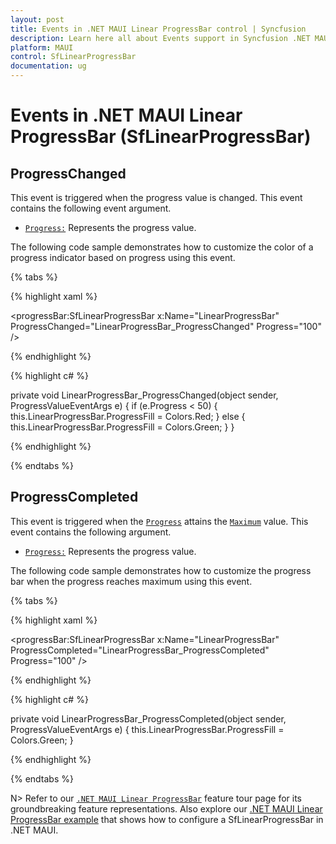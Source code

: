 ```yaml
---
layout: post
title: Events in .NET MAUI Linear ProgressBar control | Syncfusion
description: Learn here all about Events support in Syncfusion .NET MAUI Linear ProgressBar control, its elements and more.
platform: MAUI
control: SfLinearProgressBar
documentation: ug
---
```


# Events in .NET MAUI Linear ProgressBar (SfLinearProgressBar)

## ProgressChanged

This event is triggered when the progress value is changed. This event contains the following event argument.

* [`Progress:`](https://help.syncfusion.com/cr/maui/Syncfusion.Maui.ProgressBar.ProgressValueEventArgs.html#Syncfusion_Maui_ProgressBar_ProgressValueEventArgs_Progress) Represents the progress value.

The following code sample demonstrates how to customize the color of a progress indicator based on progress using this event. 

{% tabs %} 

{% highlight xaml %}

<progressBar:SfLinearProgressBar x:Name="LinearProgressBar" 
                                 ProgressChanged="LinearProgressBar_ProgressChanged" 
                                 Progress="100" />

{% endhighlight %}

{% highlight c# %}

private void LinearProgressBar_ProgressChanged(object sender, ProgressValueEventArgs e)
{
    if (e.Progress < 50)
    {
        this.LinearProgressBar.ProgressFill = Colors.Red;
    }
    else
    {
        this.LinearProgressBar.ProgressFill = Colors.Green;
    }
}

{% endhighlight %}

{% endtabs %} 

## ProgressCompleted

This event is triggered when the [`Progress`](https://help.syncfusion.com/cr/maui/Syncfusion.Maui.ProgressBar.ProgressBarBase.html#Syncfusion_Maui_ProgressBar_ProgressBarBase_Progress) attains the [`Maximum`](https://help.syncfusion.com/cr/maui/Syncfusion.Maui.ProgressBar.ProgressBarBase.html#Syncfusion_Maui_ProgressBar_ProgressBarBase_Maximum) value. This event contains the following argument.

* [`Progress:`](https://help.syncfusion.com/cr/maui/Syncfusion.Maui.ProgressBar.ProgressValueEventArgs.html#Syncfusion_Maui_ProgressBar_ProgressValueEventArgs_Progress) Represents the progress value.

The following code sample demonstrates how to customize the progress bar when the progress reaches maximum using this event. 

{% tabs %} 

{% highlight xaml %}

<progressBar:SfLinearProgressBar x:Name="LinearProgressBar" 
                                 ProgressCompleted="LinearProgressBar_ProgressCompleted" 
                                 Progress="100" />

{% endhighlight %}

{% highlight c# %}

private void LinearProgressBar_ProgressCompleted(object sender, ProgressValueEventArgs e)
{
    this.LinearProgressBar.ProgressFill = Colors.Green;
}

{% endhighlight %}

{% endtabs %} 

N> Refer to our [`.NET MAUI Linear ProgressBar`](https://www.syncfusion.com/maui-controls/maui-progressbar) feature tour page for its groundbreaking feature representations. Also explore our [.NET MAUI Linear ProgressBar example](https://github.com/syncfusion/maui-demos/) that shows how to configure a SfLinearProgressBar in .NET MAUI.